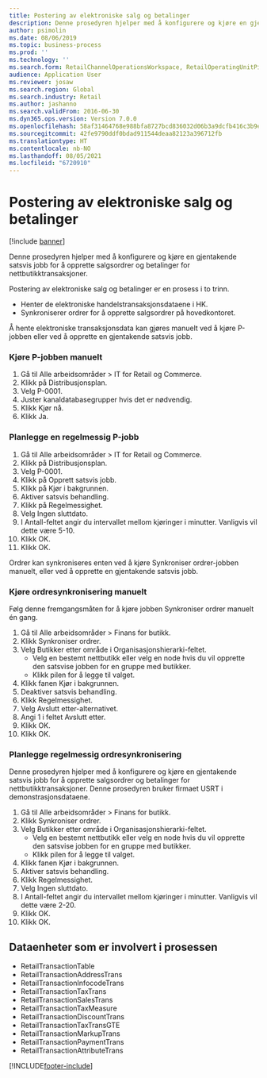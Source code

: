```yaml
---
title: Postering av elektroniske salg og betalinger
description: Denne prosedyren hjelper med å konfigurere og kjøre en gjentakende satsvis jobb for å opprette salgsordrer og betalinger for nettbutikktransaksjoner.
author: psimolin
ms.date: 08/06/2019
ms.topic: business-process
ms.prod: ''
ms.technology: ''
ms.search.form: RetailChannelOperationsWorkspace, RetailOperatingUnitPicker, SysRecurrence
audience: Application User
ms.reviewer: josaw
ms.search.region: Global
ms.search.industry: Retail
ms.author: jashanno
ms.search.validFrom: 2016-06-30
ms.dyn365.ops.version: Version 7.0.0
ms.openlocfilehash: 58af31464768e988bfa8727bcd836032d06b3a9dcfb416c3b9ed274af3285c79
ms.sourcegitcommit: 42fe9790ddf0bdad911544deaa82123a396712fb
ms.translationtype: HT
ms.contentlocale: nb-NO
ms.lasthandoff: 08/05/2021
ms.locfileid: "6720910"
---
```

# <a name="posting-of-online-sales-and-payments"></a>Postering av elektroniske salg og betalinger

[!include [banner](../includes/banner.md)]

Denne prosedyren hjelper med å konfigurere og kjøre en gjentakende satsvis jobb for å opprette salgsordrer og betalinger for nettbutikktransaksjoner.

Postering av elektroniske salg og betalinger er en prosess i to trinn.

- Henter de elektroniske handelstransaksjonsdataene i HK.
- Synkroniserer ordrer for å opprette salgsordrer på hovedkontoret.

Å hente elektroniske transaksjonsdata kan gjøres manuelt ved å kjøre P-jobben eller ved å opprette en gjentakende satsvis jobb.

### <a name="manually-running-the-p-job"></a>Kjøre P-jobben manuelt

1. Gå til Alle arbeidsområder > IT for Retail og Commerce.
2. Klikk på Distribusjonsplan.
3. Velg P-0001.
4. Juster kanaldatabasegrupper hvis det er nødvendig.
5. Klikk Kjør nå.
6. Klikk Ja.

### <a name="scheduling-a-recurring-p-job"></a>Planlegge en regelmessig P-jobb

1. Gå til Alle arbeidsområder > IT for Retail og Commerce.
2. Klikk på Distribusjonsplan.
3. Velg P-0001.
4. Klikk på Opprett satsvis jobb.
5. Klikk på Kjør i bakgrunnen.
5. Aktiver satsvis behandling.
6. Klikk på Regelmessighet.
7. Velg Ingen sluttdato.
8. I Antall-feltet angir du intervallet mellom kjøringer i minutter. Vanligvis vil dette være 5-10.
9. Klikk OK.
10. Klikk OK.

Ordrer kan synkroniseres enten ved å kjøre Synkroniser ordrer-jobben manuelt, eller ved å opprette en gjentakende satsvis jobb.

### <a name="manually-running-order-synchronization"></a>Kjøre ordresynkronisering manuelt 

Følg denne fremgangsmåten for å kjøre jobben Synkroniser ordrer manuelt én gang.

1. Gå til Alle arbeidsområder > Finans for butikk.
2. Klikk Synkroniser ordrer.
3. Velg Butikker etter område i Organisasjonshierarki-feltet.
    * Velg en bestemt nettbutikk eller velg en node hvis du vil opprette den satsvise jobben for en gruppe med butikker.  
    * Klikk pilen for å legge til valget.  
4. Klikk fanen Kjør i bakgrunnen.
5. Deaktiver satsvis behandling.
6. Klikk Regelmessighet.
7. Velg Avslutt etter-alternativet.
8. Angi 1 i feltet Avslutt etter.
9. Klikk OK.
10. Klikk OK.

### <a name="scheduling-recurring-order-synchronization"></a>Planlegge regelmessig ordresynkronisering

Denne prosedyren hjelper med å konfigurere og kjøre en gjentakende satsvis jobb for å opprette salgsordrer og betalinger for nettbutikktransaksjoner. Denne prosedyren bruker firmaet USRT i demonstrasjonsdataene.

1. Gå til Alle arbeidsområder > Finans for butikk.
2. Klikk Synkroniser ordrer.
3. Velg Butikker etter område i Organisasjonshierarki-feltet.
    * Velg en bestemt nettbutikk eller velg en node hvis du vil opprette den satsvise jobben for en gruppe med butikker.  
    * Klikk pilen for å legge til valget.  
4. Klikk fanen Kjør i bakgrunnen.
5. Aktiver satsvis behandling.
6. Klikk Regelmessighet.
7. Velg Ingen sluttdato.
8. I Antall-feltet angir du intervallet mellom kjøringer i minutter. Vanligvis vil dette være 2-20.
9. Klikk OK.
10. Klikk OK.

## <a name="data-entities-involved-in-the-process"></a>Dataenheter som er involvert i prosessen

- RetailTransactionTable
- RetailTransactionAddressTrans
- RetailTransactionInfocodeTrans
- RetailTransactionTaxTrans
- RetailTransactionSalesTrans
- RetailTransactionTaxMeasure
- RetailTransactionDiscountTrans
- RetailTransactionTaxTransGTE
- RetailTransactionMarkupTrans
- RetailTransactionPaymentTrans
- RetailTransactionAttributeTrans


[!INCLUDE[footer-include](../../includes/footer-banner.md)]